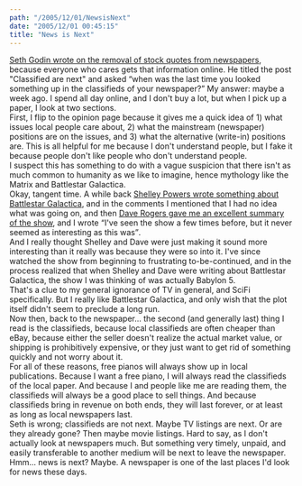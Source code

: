 ```yaml
---
path: "/2005/12/01/NewsisNext" 
date: "2005/12/01 00:45:15" 
title: "News is Next" 
---
```

<a href="http://sethgodin.typepad.com/seths_blog/2005/11/classifieds_are.html">Seth Godin wrote on the removal of stock quotes from newspapers</a>, because everyone who cares gets that information online. He titled the post "Classified are next" and asked <q>when was the last time you looked something up in the classifieds of your newspaper?</q> My answer: maybe a week ago. I spend all day online, and I don't buy a lot, but when I pick up a paper, I look at two sections.<br>First, I flip to the opinion page because it gives me a quick idea of 1) what issues local people care about, 2) what the mainstream (newspaper) positions are on the issues, and 3) what the alternative (write-in) positions are. This is all helpful for me because I don't understand people, but I fake it because people don't like people who don't understand people.<br>I suspect this has something to do with a vague suspicion that there isn't as much common to humanity as we like to imagine, hence mythology like the Matrix and Battlestar Galactica.<br>Okay, tangent time. A while back <a href="http://weblog.burningbird.net/2005/09/25/toasters/">Shelley Powers wrote something about Battlestar Galactica</a>, and in the comments I mentioned that I had no idea what was going on, and then <a href="http://weblog.burningbird.net/2005/09/25/toasters/#comment20979">Dave Rogers gave me an excellent summary of the show</a>, and I wrote <q>I've seen the show a few times before, but it never seemed as interesting as this was</q>.<br>And I really thought Shelley and Dave were just making it sound more interesting than it really was because they were so into it. I've since watched the show from beginning to frustrating to-be-continued, and in the process realized that when Shelley and Dave were writing about Battlestar Galactica, the show I was thinking of was actually Babylon 5.<br>That's a clue to my general ignorance of TV in general, and SciFi specifically. But I really like Battlestar Galactica, and only wish that the plot itself didn't seem to preclude a long run.<br>Now then, back to the newspaper... the second (and generally last) thing I read is the classifieds, because local classifieds are often cheaper than eBay, because either the seller doesn't realize the actual market value, or shipping is prohibitively expensive, or they just want to get rid of something quickly and not worry about it.<br>For all of these reasons, free pianos will always show up in local publications. Because I want a free piano, I will always read the classifieds of the local paper. And because I and people like me are reading them, the classifieds will always be a good place to sell things. And because classifieds bring in revenue on both ends, they will last forever, or at least as long as local newspapers last.<br>Seth is wrong; classifieds are not next. Maybe TV listings are next. Or are they already gone? Then maybe movie listings. Hard to say, as I don't actually look at newspapers much. But something very timely, unpaid, and easily transferable to another medium will be next to leave the newspaper. Hmm... news is next? Maybe. A newspaper is one of the last places I'd look for news these days.